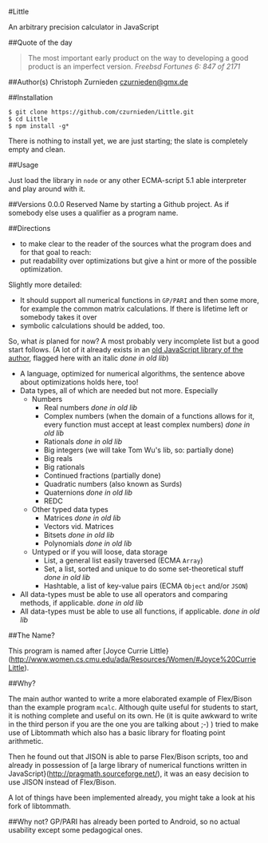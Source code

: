#Little

An arbitrary precision calculator in JavaScript

##Quote of the day

>The most important early product on the way to developing a good product is an imperfect version.
>*Freebsd Fortunes 6:  847 of 2171*

##Author(s)
Christoph Zurnieden <czurnieden@gmx.de>

##Installation

```shell
$ git clone https://github.com/czurnieden/Little.git
$ cd Little
$ npm install -g*
```
There is nothing to install yet, we are just starting; the slate is completely empty and clean.

##Usage

Just load the library in `node` or any other ECMA-script 5.1 able interpreter and play around with it.

##Versions
0.0.0 <INITIAL> Reserved Name by starting a Github project. As if somebody else uses a qualifier as a program name.

##Directions

* to make clear to the reader of the sources what the program does and for that goal to reach: 
* put readability over optimizations but give a hint or more of the possible optimization.

Slightly more detailed:

* It should support all numerical functions in `GP/PARI` and then some more, for example the common matrix calculations. If there is lifetime left or somebody takes it over 
* symbolic calculations should be added, too.

So, what *is* planed for now? A most probably very incomplete list but a good start follows. (A lot of it already exists in an [old JavaScript library of the author](http://pragmath.sourceforge.net/), flagged here with an italic *done in old lib*)

* A language, optimized for numerical algorithms, the sentence above about optimizations holds here, too!
* Data types, all of which are needed but not more. Especially
  * Numbers
    * Real numbers *done in old lib*
    * Complex numbers (when the domain of a functions allows for it, every function must accept at least complex numbers) *done in old lib*
    * Rationals *done in old lib*
    * Big integers (we will take Tom Wu's lib, so: partially done)
    * Big reals
    * Big rationals
    * Continued fractions (partially done)
    * Quadratic numbers (also known as Surds)
    * Quaternions *done in old lib*
    * REDC
  * Other typed data types
    * Matrices *done in old lib*
    * Vectors vid. Matrices
    * Bitsets *done in old lib*
    * Polynomials *done in old lib*
  * Untyped or if you will loose, data storage
    * List, a general list easily traversed (ECMA `Array`)
    * Set, a list, sorted and unique to do some set-theoretical stuff *done in old lib*
    * Hashtable, a list of key-value pairs (ECMA `Object` and/or `JSON`)
* All data-types must be able to use all operators and comparing methods, if applicable. *done in old lib*
* All data-types must be able to use all functions, if applicable. *done in old lib*

##The Name?

This program is named after [Joyce Currie Little}(http://www.women.cs.cmu.edu/ada/Resources/Women/#Joyce%20CurrieLittle).

##Why?

The main author wanted to write a more elaborated example of Flex/Bison than the example program `mcalc`. Although quite useful for students to start, it is nothing complete and useful on its own. He (it is quite awkward to write in the third person if you are the one you are talking about ;-) ) tried to make use of Libtommath which also has a basic library for floating point arithmetic.

Then he found out that JISON is able to parse Flex/Bison scripts, too and already in possession of [a large library of numerical functions written in JavaScript}(http://pragmath.sourceforge.net/), it was an easy decision to use JISON instead of Flex/Bison.

A lot of things have been implemented already, you might take a look at his fork of libtommath.

##Why not?
GP/PARI has already been ported to Android, so no actual usability except some pedagogical ones.




